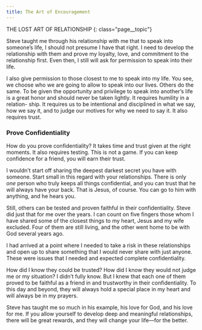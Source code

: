 ```yaml
---
title: The Art of Encouragement
---
```


THE LOST ART OF RELATIONSHIP
{: class="page__topic"}

Steve taught me through his relationship with me that to speak into
someone’s life, I should not presume I have that right. I need to develop the
relationship with them and prove my loyalty, love, and commitment to the
relationship first. Even then, I still will ask for permission to speak into their life.

I also give permission to those closest to me to speak into my life. You see,
we choose who we are going to allow to speak into our lives. Others do the
same. To be given the opportunity and privilege to speak into another’s life is a
great honor and should never be taken lightly. It requires humility in a relation-
ship. It requires us to be intentional and disciplined in what we say, how we say
it, and to judge our motives for why we need to say it. It also requires trust.

### Prove Confidentiality

How do you prove confidentiality? It takes time and trust given at the right
moments. It also requires testing. This is not a game. If you can keep confidence
for a friend, you will earn their trust.

I wouldn’t start off sharing the deepest darkest secret you have with
someone. Start small in this regard with your relationships. There is only _one_
person who truly keeps all things confidential, and you can trust that he will
always have your back. That is Jesus, of course. You can go to him with anything,
and he hears you.

Still, others can be tested and proven faithful in their confidentiality. Steve
did just that for me over the years. I can count on five fingers those whom I have
shared some of the closest things to my heart, Jesus and my wife excluded. Four
of them are still living, and the other went home to be with God several years ago.

I had arrived at a point where I needed to take a risk in these relationships
and open up to share something that I would never share with just anyone.
These were issues that I needed and expected complete confidentiality.

How did I know they could be trusted? How did I know they would not
judge me or my situation? I didn’t fully know. But I knew that each one of them
proved to be faithful as a friend in and trustworthy in their confidentiality. To
this day and beyond, they will always hold a special place in my heart and will
always be in my prayers.

Steve has taught me so much in his example, his love for God, and his love
for me. If you allow yourself to develop deep and meaningful relationships, there
will be great rewards, and they will change your life—for the better.